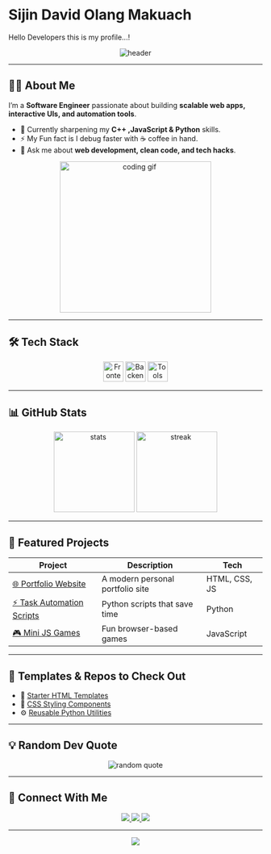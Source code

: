 # Sijin David Olang Makuach
Hello Developers this is my profile...!  <!-- Banner -->
<p align="center">
  <img src="https://capsule-render.vercel.app/api?type=waving&color=0:4facfe,100:00f2fe&height=200&section=header&text=Hi%20I'm%20Sijin%20👋&fontSize=45&fontColor=ffffff&animation=twinkling" alt="header" />
</p>

---

## 👨‍💻 About Me  
I’m a **Software Engineer** passionate about building **scalable web apps, interactive UIs, and automation tools**.  
- 🌱 Currently sharpening my **C++ ,JavaScript & Python** skills.  
- ⚡  My Fun fact is I debug faster with ☕ coffee in hand.  
- 💬 Ask me about **web development, clean code, and tech hacks**.  

<p align="center">
  <img src="https://media.giphy.com/media/qgQUggAC3Pfv687qPC/giphy.gif" width="300" alt="coding gif">
</p>

---

## 🛠️ Tech Stack  

<p align="center">
  <!-- Frontend -->
  <img src="https://skillicons.dev/icons?i=html,css,js,react" height="40" alt="Frontend Skills" />
  <!-- Backend -->
  <img src="https://skillicons.dev/icons?i=python,flask,django" height="40" alt="Backend Skills" />
  <!-- Tools -->
  <img src="https://skillicons.dev/icons?i=git,github,vscode" height="40" alt="Tools" />
</p>

---

## 📊 GitHub Stats  

<p align="center">
  <img src="https://github-readme-stats.vercel.app/api?username=YOUR_GITHUB_USERNAME&show_icons=true&theme=tokyonight" height="160" alt="stats"/>
  <img src="https://github-readme-streak-stats.herokuapp.com/?user=YOUR_GITHUB_USERNAME&theme=tokyonight" height="160" alt="streak"/>
</p>

---



## 🚀 Featured Projects  

| Project | Description | Tech |
|---------|-------------|------|
| [🌐 Portfolio Website](https://github.com/Sijindavid/portfolio) | A modern personal portfolio site | HTML, CSS, JS |
| [⚡ Task Automation Scripts](https://github.com/Sijindavid/automation-scripts) | Python scripts that save time | Python |
| [🎮 Mini JS Games](https://github.com/Sijindavid/js-games) | Fun browser-based games | JavaScript |

---

## 📝 Templates & Repos to Check Out  
- 🔖 [Starter HTML Templates](https://github.com/Sijindavid/html-templates)  
- 🎨 [CSS Styling Components](https://github.com/Sijindavid/css-snippets)  
- ⚙️ [Reusable Python Utilities](https://github.com/Sijindavid/python-utils)  

---

## 💡 Random Dev Quote  

<p align="center">
  <img src="https://quotes-github-readme.vercel.app/api?type=horizontal&theme=tokyonight" alt="random quote"/>
</p>

---

## 🤝 Connect With Me  

<p align="center">
  <a href="https://www.linkedin.com/in/sijin-david-olang-makuach-b562ba376?utm_source=share&utm_campaign=share_via&utm_content=profile" target="_blank">
    <img src="https://img.shields.io/badge/LinkedIn-0A66C2?style=for-the-badge&logo=linkedin&logoColor=white"/>
  </a>
  <a href="mailto:sijinulang@gmail.com" target="_blank">
    <img src="https://img.shields.io/badge/Gmail-D14836?style=for-the-badge&logo=gmail&logoColor=white"/>
  </a>
  <a href="https://x.com/sijin211?s=21" target="_blank">
    <img src="https://img.shields.io/badge/Twitter-1DA1F2?style=for-the-badge&logo=twitter&logoColor=white"/>
  </a>
</p>

---

<!-- Footer -->
<p align="center">
  <img src="https://capsule-render.vercel.app/api?type=waving&color=0:00f2fe,100:4facfe&height=150&section=footer"/>
</p>

